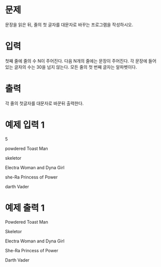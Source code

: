 # 문제
문장을 읽은 뒤, 줄의 첫 글자를 대문자로 바꾸는 프로그램을 작성하시오.

# 입력
첫째 줄에 줄의 수 N이 주어진다. 다음 N개의 줄에는 문장이 주어진다. 각 문장에 들어있는 글자의 수는 30을 넘지 않는다. 모든 줄의 첫 번째 글자는 알파벳이다.

# 출력
각 줄의 첫글자를 대문자로 바꾼뒤 출력한다.

# 예제 입력 1 

5

powdered Toast Man

skeletor

Electra Woman and Dyna Girl

she-Ra Princess of Power

darth Vader

# 예제 출력 1 

Powdered Toast Man

Skeletor

Electra Woman and Dyna Girl

She-Ra Princess of Power

Darth Vader
